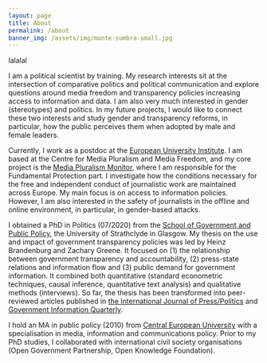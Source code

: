 ```yaml
---
layout: page
title: About
permalink: /about
banner_img: /assets/img/monte-sumbra-small.jpg
---
```

l﻿alalal

I am a political scientist by training. My research interests sit at the intersection of comparative politics and political communication and explore questions around media freedom and transparency policies increasing access to information and data. I am also very much interested in gender (stereotypes) and politics. In my future projects, I would like to connect these two interests and study gender and transparency reforms, in particular, how the public perceives them when adopted by male and female leaders.

Currently, I work as a postdoc at the [European University Institute](https://www.eui.eu). I am based at the Centre for Media Pluralism and Media Freedom, and my core project is the [Media Pluralism Monitor](https://cmpf.eui.eu/media-pluralism-monitor/mpm-2020/), where I am responsible for the Fundamental Protection part. I investigate how the conditions necessary for the free and independent conduct of journalistic work are maintained across Europe. My main focus is on access to information policies. However, I am also interested in the safety of journalists in the offline and online environment, in particular, in gender-based attacks.

I obtained a PhD in Politics (07/2020) from the [School of Government and Public Policy](https://www.strath.ac.uk/humanities/governmentpublicpolicy/), the University of Strathclyde in Glasgow. My thesis on the use and impact of government transparency policies was led by Heinz Brandenburg and Zachary Greene. It focused on (1) the relationship between government transparency and accountability, (2) press-state relations and information flow and (3) public demand for government information. It combined both quantitative (standard econometric techniques, causal inference, quantitative text analysis) and qualitative methods (interviews). So far, the thesis has been transformed into peer-reviewed articles published in [the International Journal of Press/Politics](https://journals.sagepub.com/doi/abs/10.1177/19401612211006702) and [Government Information Quarterly](https://www.sciencedirect.com/science/article/abs/pii/S0740624X1930560X).  

I hold an MA in public policy (2010) from [Central European University](https://spp.ceu.edu/) with a specialisation in media, information and communications policy. Prior to my PhD studies, I collaborated with international civil society organisations (Open Government Partnership, Open Knowledge Foundation).